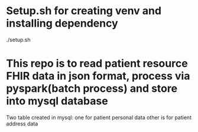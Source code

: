 # Setup.sh for creating venv and installing dependency
./setup.sh

# This repo is to read patient resource FHIR data in json format, process via pyspark(batch process) and store into mysql database
Two table created in mysql: one for patient personal data other is for patient address data
